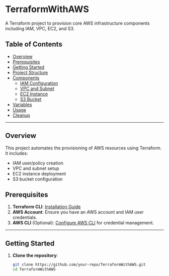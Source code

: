 # TerraformWithAWS

A Terraform project to provision core AWS infrastructure components including IAM, VPC, EC2, and S3.

## Table of Contents
- [Overview](#overview)
- [Prerequisites](#prerequisites)
- [Getting Started](#getting-started)
- [Project Structure](#project-structure)
- [Components](#components)
  - [IAM Configuration](#iam-configuration)
  - [VPC and Subnet](#vpc-and-subnet)
  - [EC2 Instance](#ec2-instance)
  - [S3 Bucket](#s3-bucket)
- [Variables](#variables)
- [Usage](#usage)
- [Cleanup](#cleanup)

---

## Overview
This project automates the provisioning of AWS resources using Terraform. It includes:
- IAM user/policy creation
- VPC and subnet setup
- EC2 instance deployment
- S3 bucket configuration

## Prerequisites
1. **Terraform CLI**: [Installation Guide](https://learn.hashicorp.com/tutorials/terraform/install-cli)
2. **AWS Account**: Ensure you have an AWS account and IAM user credentials.
3. **AWS CLI** (Optional): [Configure AWS CLI](https://docs.aws.amazon.com/cli/latest/userguide/cli-configure-files.html) for credential management.

---

## Getting Started
1. **Clone the repository**:
   ```bash
   git clone https://github.com/your-repo/TerraformWithAWS.git
   cd TerraformWithAWS
   ```

